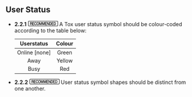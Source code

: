 User Status
-----------

- **2.2.1** ![](/badge/rec.png) A Tox user status symbol should be colour-coded according
  to the table below:

  | Userstatus           | Colour |
  |:--------------------:|:------:|
  | Online [none]        | Green  |
  | Away                 | Yellow |
  | Busy                 | Red    |

- **2.2.2** ![](/badge/rec.png) User status symbol shapes should be distinct from one
  another.
